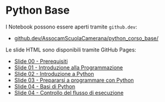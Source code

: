 # Python Base

I Notebook possono essere aperti tramite ```github.dev```:

- [github.dev/AssocamScuolaCamerana/python_corso_base/](https://github.dev/AssocamScuolaCamerana/python_corso_base/)

Le slide HTML sono disponibili tramite GitHub Pages:

- [Slide 00 - Prerequisiti](https://assocamscuolacamerana.github.io/python_corso_base/00_prerequisiti.slides.html)
- [Slide 01 - Introduzione alla Programmazione](https://assocamscuolacamerana.github.io/python_corso_base/01_programmazione.slides.html)
- [Slide 02 - Introduzione a Python](https://assocamscuolacamerana.github.io/python_corso_base/02_python_intro.slides.html)
- [Slide 03 - Prepararsi a programmare con Python](https://assocamscuolacamerana.github.io/python_corso_base/03_ide_setup.slides.html)
- [Slide 04 - Basi di Python](https://assocamscuolacamerana.github.io/python_corso_base/04_python_base.slides.html)
- [Slide 04 - Controllo del flusso di esecuzione](https://assocamscuolacamerana.github.io/python_corso_base/05_python_flow_control.slides.html)

